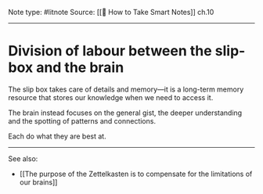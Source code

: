 Note type: #litnote
Source: [[📖 How to Take Smart Notes]] ch.10

---
# Division of labour between the slip-box and the brain
The slip box takes care of details and memory—it is a long-term memory resource that stores our knowledge when we need to access it.

The brain instead focuses on the general gist, the deeper understanding and the spotting of patterns and connections.

Each do what they are best at.

---
See also:
- [[The purpose of the Zettelkasten is to compensate for the limitations of our brains]]